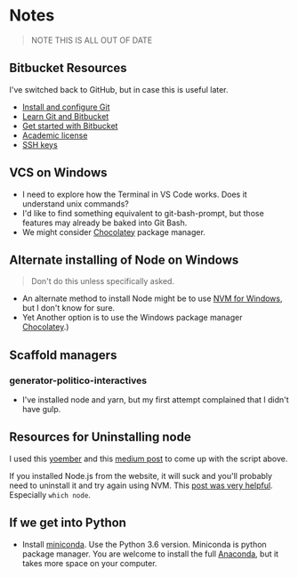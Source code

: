# Notes

> NOTE THIS IS ALL OUT OF DATE

## Bitbucket Resources

I've switched back to GitHub, but in case this is useful later.

* [Install and configure Git](https://confluence.atlassian.com/get-started-with-bitbucket/install-and-set-up-git-860009658.html)
* [Learn Git and Bitbucket](https://www.atlassian.com/git/tutorials/learn-git-with-bitbucket-cloud?ep_click_type=primary)
* [Get started with Bitbucket](https://confluence.atlassian.com/get-started-with-bitbucket/get-started-with-bitbucket-cloud-856845168.html)
* [Academic license](https://www.atlassian.com/software/views/bitbucket-academic-license)
* [SSH keys](https://confluence.atlassian.com/bitbucket/set-up-an-ssh-key-728138079.html)

## VCS on Windows

* I need to explore how the Terminal in VS Code works. Does it understand unix commands?
* I'd like to find something equivalent to git-bash-prompt, but those features may already be baked into Git Bash.
* We might consider [Chocolatey](https://chocolatey.org/) package manager.

## Alternate installing of Node on Windows

> Don't do this unless specifically asked.

* An alternate method to install Node might be to use [NVM for Windows](https://danielarancibia.wordpress.com/2017/03/28/install-or-upgrade-nodejs-with-nvm-for-windows/), but I don't know for sure.
* Yet Another option is to use the Windows package manager [Chocolatey](https://nodejs.org/en/download/package-manager/#windows).)

## Scaffold managers

### generator-politico-interactives

* I've installed node and yarn, but my first attempt complained that I didn't have gulp.

## Resources for Uninstalling node

I used this [yoember](https://yoember.com/nodejs/the-best-way-to-install-node-js/) and this [medium post]((https://medium.com/@itsromiljain/the-best-way-to-install-node-js-npm-and-yarn-on-mac-osx-4d8a8544987a)) to come up with the script above.

If you installed Node.js from the website, it will suck and you'll probably need to uninstall it and try again using NVM. This [post was very helpful](http://stackabuse.com/how-to-uninstall-node-js-from-mac-osx/). Especially `which node`.

## If we get into Python

* Install [miniconda](https://conda.io/miniconda.html). Use the Python 3.6 version. Miniconda is python package manager. You are welcome to install the full [Anaconda](https://conda.io/docs/user-guide/install/index.html), but it takes more space on your computer.
